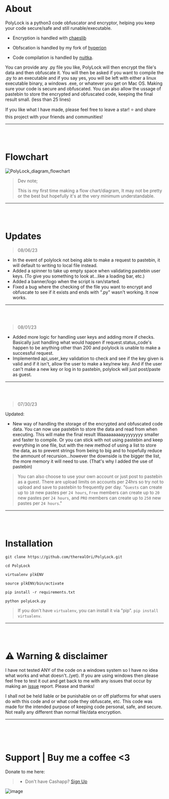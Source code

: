 # About
PolyLock is a python3 code obfuscator and encryptor, helping you keep your code secure/safe and still runable/executable.


- Encryption is handled with [chaeslib](https://pypi.org/project/Chaeslib/)

- Obfscation is handled by my fork of [hyperion](https://github.com/therealOri/Hyperion/)

- Code compilation is handled by [nuitka](https://github.com/Nuitka/Nuitka/).


You can provide any .py file you like, PolyLock will then encrypt the file's data and then obfuscate it. You will then be asked if you want to compile the .py to an executable and if you say yes, you will be left with either a linux executable binary, a windows .exe, or whatever you get on Mac OS. Making sure your code is secure and obfuscated. You can also allow the ussage of pastebin to store the encrypted and obfuscated code, keeping the final result small. (less than 25 lines)

If you like what I have made, please feel free to leave a star! :star: and share this project with your friends and communities!
__ __

<br>
<br>

# Flowchart
![PolyLock_diagram_flowchart](https://github.com/therealOri/PolyLock/assets/45724082/25e3dd48-3056-41fb-a88b-016e0f3a5829)
> Dev note;
>
> This is my first time making a flow chart/diagram, It may not be pretty or the best but hopefully it's at the very minimum understandable.
__ __

<br>
<br>

# Updates
> 08/06/23
- In the event of polylock not being able to make a request to pastebin, it will default to writing to local file instead.
- Added a spinner to take up empty space when validating pastebin user keys. (To give you something to look at...like a loading bar, etc.)
- Added a banner/logo when the script is ran/started.
- Fixed a bug where the checking of the file you want to encrypt and obfuscate to see if it exists and ends with ".py" wasn't working. It now works.
__ __

<br>
<br>

> 08/01/23
- Added more logic for handling user keys and adding more if checks. Basically just handling what would happen if request.status_code's happen to be anything other than 200 and polylock is unable to make a successful request.
- Implemented api_user_key validation to check and see if the key given is valid and if it isn't, allow the user to make a key/new key. And if the user can't make a new key or log in to pastebin, polylock will just post/paste as guest.
__ __

<br>
<br>

> 07/30/23

Updated:
- New way of handling the storage of the encrypted and obfuscated code data. You can now use pastebin to store the data and read from when executing. This will make the final result Waaaaaaaaayyyyyyyy smaller and faster to compile. Or you can stick with not using pastebin and keep everything in one file, but with the new method of using a list to store the data, as to prevent strings from being to big and to hopefully reduce the ammount of recursion...however the downside is the bigger the list, the more memory it will need to use. (That's why I added the use of pastebin)
> You can also choose to use your own account or just post to pastebin as a guest. There are upload limits on accounts per 24hrs so try not to upload and save to pastebin to frequently per day. "`Guests` can create up to `10` new pastes per `24 hours`, `Free` members can create up to `20` new pastes per `24 hours`, and `PRO` members can create up to `250` new pastes per `24 hours`."
__ __

<br>
<br>

# Installation
```
git clone https://github.com/therealOri/PolyLock.git
```
```
cd PolyLock
```
```
virtualenv plkENV
```
```
source plkENV/bin/activate
```
```
pip install -r requirements.txt
```
```
python polyLock.py
```
> If you don't have `virtualenv`, you can install it via "pip". `pip install virtualenv`.
__ __

<br>
<br>

# ⚠️ Warning & disclaimer
I have not tested ANY of the code on a windows system so I have no idea what works and what doesn't..(yet). If you are using windows then please feel free to test it out and get back to me with any issues that occur by making an [issue](https://github.com/therealOri/PolyLock/issues/new/choose) report. Please and thanks!

I shall not be held liable or be punishable on or off platforms for what users do with this code and or what code they obfuscate, etc. This code was made for the intended purpose of keeping code personal, safe, and secure. Not really any different than normal file/data encryption.
__ __

<br />
<br />
<br />


# Support  |  Buy me a coffee <3
Donate to me here:
> - Don't have Cashapp? [Sign Up](https://cash.app/app/TKWGCRT)

![image](https://user-images.githubusercontent.com/45724082/158000721-33c00c3e-68bb-4ee3-a2ae-aefa549cfb33.png)

